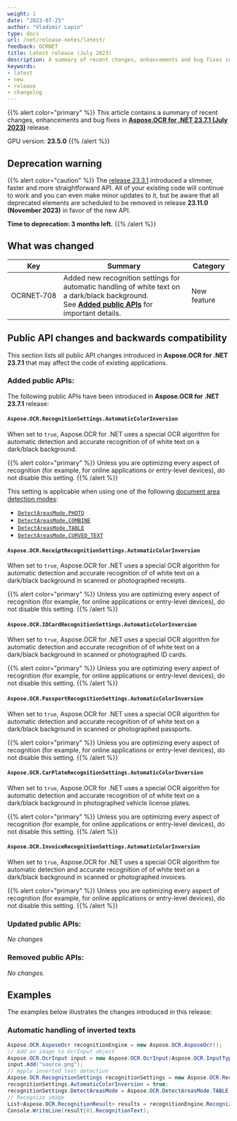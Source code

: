 ```yaml
---
weight: 1
date: "2023-07-25"
author: "Vladimir Lapin"
type: docs
url: /net/release-notes/latest/
feedback: OCRNET
title: Latest release (July 2023)
description: A summary of recent changes, enhancements and bug fixes in Aspose.OCR for .NET 23.7.1 (July 2023) release.
keywords:
- latest
- new
- release
- changelog
---
```


{{% alert color="primary" %}}
This article contains a summary of recent changes, enhancements and bug fixes in [**Aspose.OCR for .NET 23.7.1 (July 2023)**](https://www.nuget.org/packages/Aspose.OCR/23.7.1) release.

GPU version: **23.5.0**
{{% /alert %}}

## Deprecation warning

{{% alert color="caution" %}}
The [release 23.3.1](/ocr/net/aspose-ocr-for-net-23-3-1-release-notes/) introduced a slimmer, faster and more straightforward API. All of your existing code will continue to work and you can even make minor updates to it, but be aware that all deprecated elements are scheduled to be removed in release **23.11.0 (November 2023)** in favor of the new API.

**Time to deprecation: 3 months left.**
{{% /alert %}}

## What was changed

Key | Summary | Category
--- | ------- | --------
OCRNET&#8209;708 | Added new recognition settings for automatic handling of white text on a dark/black background.<br />See [**Added public APIs**](#added-public-apis) for important details. | New feature

## Public API changes and backwards compatibility

This section lists all public API changes introduced in **Aspose.OCR for .NET 23.7.1** that may affect the code of existing applications.

### Added public APIs:

The following public APIs have been introduced in **Aspose.OCR for .NET 23.7.1** release:

#### `Aspose.OCR.RecognitionSettings.AutomaticColorInversion`

When set to `true`, Aspose.OCR for .NET uses a special OCR algorithm for automatic detection and accurate recognition of of white text on a dark/black background.

{{% alert color="primary" %}}
Unless you are optimizing every aspect of recognition (for example, for online applications or entry-level devices), do not disable this setting.
{{% /alert %}}

This setting is applicable when using one of the following [document area detection modes](/ocr/net/areas-detection/):

- [`DetectAreasMode.PHOTO`](/ocr/net/areas-detection/photo/)
- [`DetectAreasMode.COMBINE`](/ocr/net/areas-detection/combine/)
- [`DetectAreasMode.TABLE`](/ocr/net/areas-detection/table/)
- [`DetectAreasMode.CURVED_TEXT`](/ocr/net/areas-detection/curved_text/)

#### `Aspose.OCR.ReceiptRecognitionSettings.AutomaticColorInversion`

When set to `true`, Aspose.OCR for .NET uses a special OCR algorithm for automatic detection and accurate recognition of of white text on a dark/black background in scanned or photographed receipts.

{{% alert color="primary" %}}
Unless you are optimizing every aspect of recognition (for example, for online applications or entry-level devices), do not disable this setting.
{{% /alert %}}

#### `Aspose.OCR.IDCardRecognitionSettings.AutomaticColorInversion`

When set to `true`, Aspose.OCR for .NET uses a special OCR algorithm for automatic detection and accurate recognition of of white text on a dark/black background in scanned or photographed ID cards.

{{% alert color="primary" %}}
Unless you are optimizing every aspect of recognition (for example, for online applications or entry-level devices), do not disable this setting.
{{% /alert %}}

#### `Aspose.OCR.PassportRecognitionSettings.AutomaticColorInversion`

When set to `true`, Aspose.OCR for .NET uses a special OCR algorithm for automatic detection and accurate recognition of of white text on a dark/black background in scanned or photographed passports.

{{% alert color="primary" %}}
Unless you are optimizing every aspect of recognition (for example, for online applications or entry-level devices), do not disable this setting.
{{% /alert %}}

#### `Aspose.OCR.CarPlateRecognitionSettings.AutomaticColorInversion`

When set to `true`, Aspose.OCR for .NET uses a special OCR algorithm for automatic detection and accurate recognition of of white text on a dark/black background in photographed vehicle license plates.

{{% alert color="primary" %}}
Unless you are optimizing every aspect of recognition (for example, for online applications or entry-level devices), do not disable this setting.
{{% /alert %}}

#### `Aspose.OCR.InvoiceRecognitionSettings.AutomaticColorInversion`

When set to `true`, Aspose.OCR for .NET uses a special OCR algorithm for automatic detection and accurate recognition of of white text on a dark/black background in scanned or photographed invoices.

{{% alert color="primary" %}}
Unless you are optimizing every aspect of recognition (for example, for online applications or entry-level devices), do not disable this setting.
{{% /alert %}}

### Updated public APIs:

_No changes_

### Removed public APIs:

_No changes._

## Examples

The examples below illustrates the changes introduced in this release:

### Automatic handling of inverted texts

```csharp
Aspose.OCR.AsposeOcr recognitionEngine = new Aspose.OCR.AsposeOcr();
// Add an image to OcrInput object
Aspose.OCR.OcrInput input = new Aspose.OCR.OcrInput(Aspose.OCR.InputType.SingleImage);
input.Add("source.png");
// Apply inverted text detection
Aspose.OCR.RecognitionSettings recognitionSettings = new Aspose.OCR.RecognitionSettings();
recognitionSettings.AutomaticColorInversion = true;
recognitionSettings.DetectAreasMode = Aspose.OCR.DetectAreasMode.TABLE;
// Recognize image
List<Aspose.OCR.RecognitionResult> results = recognitionEngine.Recognize(input, recognitionSettings);
Console.WriteLine(result[0].RecognitionText);
```
